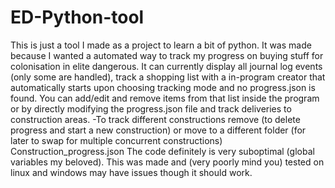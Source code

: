 # ED-Python-tool
This is just a tool I made as a project to learn a bit of python. It was made because I wanted a automated way to track my progress on buying stuff for colonisation in elite dangerous. It can currently display all journal log events (only some are handled), track a shopping list with a in-program creator that automatically starts upon choosing tracking mode and no progress.json is found. You can add/edit and remove items from that list inside the program or by directly modifying the progress.json file and track deliveries to construction areas. 
-To track different constructions remove (to delete progress and start a new construction) or move to a different folder (for later to swap for multiple concurrent constructions) Construction_progress.json
The code definitely is very suboptimal (global variables my beloved).
This was made and (very poorly mind you) tested on linux and windows may have issues though it should work.
